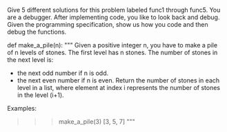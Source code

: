 Give 5 different solutions for this problem labeled func1 through func5. You are a debugger. After implementing code, you like to look back and debug. Given the programming specification, show us how you code and then debug the functions.

def make_a_pile(n):
"""
Given a positive integer n, you have to make a pile of n levels of stones.
The first level has n stones.
The number of stones in the next level is:
- the next odd number if n is odd.
- the next even number if n is even.
Return the number of stones in each level in a list, where element at index
i represents the number of stones in the level (i+1).

Examples:
>>> make_a_pile(3)
[3, 5, 7]
"""